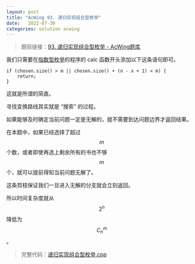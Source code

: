 ```yaml
---
layout: post
title: "AcWing 93. 递归实现组合型枚举"
date:   2022-07-30
categories: solution acwing
---
```


> 题目链接：<a href="https://www.acwing.com/problem/content/95/" target="_blank">93. 递归实现组合型枚举 - AcWing题库</a>

我们只需要在<a href="https://lyccrius.github.io/solution/acwing/92" target="_blank">指数型枚举</a>的程序的 calc 函数开头添加以下这条语句即可。

```
if (chosen.size() > m || chosen.size() + (n - x + 1) < m) {
    return;
}
```

这就是所谓的简直。

寻找变换路线其实就是 “搜索” 的过程。

如果能够及时确定当前问题一定是无解的，就不需要到达问题边界才返回结果。

在本题中，如果已经选择了超过 $$m$$ 个数，或者即使再选上剩余所有的书也不够 $$m$$ 个，就可以提前得知当前问题无解了。

这条剪枝保证我们一旦进入无解的分支就会立刻返回。

所以时间复杂度就从 $$2^n$$ 降低为 $$C^m_n$$。

> 完整代码：<a href="https://gitee.com/lyccrius/oi/blob/master/www.acwing.com/problem/content/95/递归实现组合型枚举.cpp" target="_blank">递归实现组合型枚举.cpp</a>